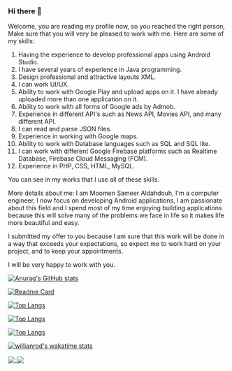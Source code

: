 ### Hi there 👋

Welcome, you are reading my profile now, so you reached the right person, Make sure that you will very be pleased to work with me. Here are some of my skills:

1. Having the experience to develop professional apps using Android Studio.
2. I have several years of experience in Java programming.
3. Design professional and attractive layouts XML.
4. I can work UI/UX.
5. Ability to work with Google Play and upload apps on it. I have already uploaded more than one application on it.
6. Ability to work with all forms of Google ads by Admob.
7. Experience in different API's such as News API, Movies API, and many different API.
8. I can read and parse JSON files.
9. Experience in working with Google maps.
10. Ability to work with Database languages such as SQL and SQL lite.
11. I can work with different Google Firebase platforms such as Realtime Database, Firebase Cloud Messaging (FCM).
12. Experience in PHP, CSS, HTML, MySQL.

You can see in my works that I use all of these skills.

More details about me:
I am Moomen Sameer Aldahdouh, I'm a computer engineer, I now focus on developing Android applications, I am passionate about this field and I spend most of my time enjoying building applications because this will solve many of the problems we face in life so it makes life more beautiful and easy.

I submitted my offer to you because I am sure that this work will be done in a way that exceeds your expectations, so expect me to work hard on your project, and to keep your appointments.

I will be very happy to work with you.

[![Anurag's GitHub stats](https://github-readme-stats.vercel.app/api?username=moomenaldahdouh)](https://github.com/anuraghazra/github-readme-stats)

[![Readme Card](https://github-readme-stats.vercel.app/api/pin/?username=moomenaldahdouh&repo=github-readme-stats)](https://github.com/anuraghazra/github-readme-stats)

[![Top Langs](https://github-readme-stats.vercel.app/api/top-langs/?username=moomenaldahdouh&exclude_repo=github-readme-stats,anuraghazra.github.io)](https://github.com/anuraghazra/github-readme-stats)


[![Top Langs](https://github-readme-stats.vercel.app/api/top-langs/?username=moomenaldahdouh&hide=javascript,html)](https://github.com/anuraghazra/github-readme-stats)


[![Top Langs](https://github-readme-stats.vercel.app/api/top-langs/?username=moomenaldahdouh&layout=compact)](https://github.com/anuraghazra/github-readme-stats)

[![willianrod's wakatime stats](https://github-readme-stats.vercel.app/api/wakatime?username=moomenaldahdouh)](https://github.com/anuraghazra/github-readme-stats)

<a href="https://github.com/anuraghazra/github-readme-stats">
  <img align="center" src="https://github-readme-stats.vercel.app/api/pin/?username=moomenaldahdouh&repo=github-readme-stats" />
</a>
<a href="https://github.com/anuraghazra/convoychat">
  <img align="center" src="https://github-readme-stats.vercel.app/api/pin/?username=moomenaldahdouh&repo=convoychat" />
</a>



